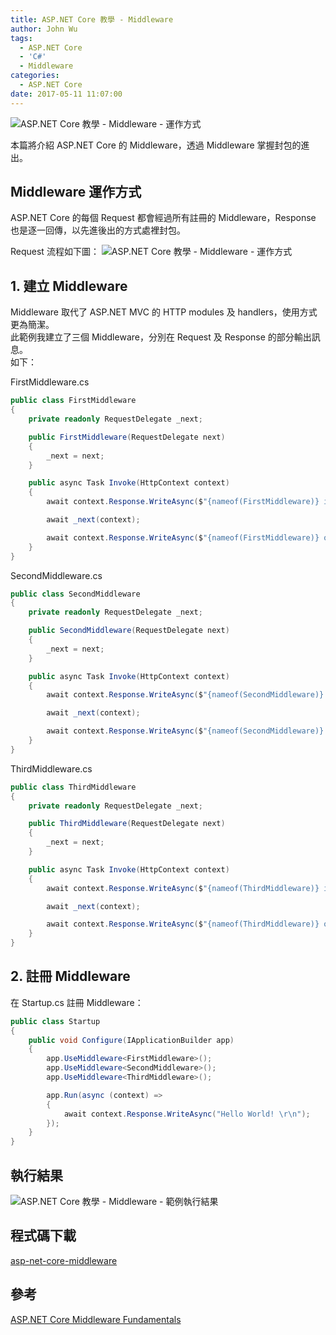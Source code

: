 ```yaml
---
title: ASP.NET Core 教學 - Middleware
author: John Wu
tags:
  - ASP.NET Core
  - 'C#'
  - Middleware
categories:
  - ASP.NET Core
date: 2017-05-11 11:07:00
---
```

![ASP.NET Core 教學 - Middleware - 運作方式](/images/pasted-114p.png)

本篇將介紹 ASP.NET Core 的 Middleware，透過 Middleware 掌握封包的進出。

<!-- more -->

## Middleware 運作方式

ASP.NET Core 的每個 Request 都會經過所有註冊的 Middleware，Response 也是逐一回傳，以先進後出的方式處裡封包。  

Request 流程如下圖：
![ASP.NET Core 教學 - Middleware - 運作方式](/images/pasted-114.gif)

## 1. 建立 Middleware

Middleware 取代了 ASP.NET MVC 的 HTTP modules 及 handlers，使用方式更為簡潔。  
此範例我建立了三個 Middleware，分別在 Request 及 Response 的部分輸出訊息。  
如下：

FirstMiddleware.cs
```cs
public class FirstMiddleware
{
    private readonly RequestDelegate _next;

    public FirstMiddleware(RequestDelegate next)
    {
        _next = next;
    }

    public async Task Invoke(HttpContext context)
    {
        await context.Response.WriteAsync($"{nameof(FirstMiddleware)} in. \r\n");

        await _next(context);

        await context.Response.WriteAsync($"{nameof(FirstMiddleware)} out. \r\n");
    }
}
```

SecondMiddleware.cs
```cs
public class SecondMiddleware
{
    private readonly RequestDelegate _next;

    public SecondMiddleware(RequestDelegate next)
    {
        _next = next;
    }

    public async Task Invoke(HttpContext context)
    {
        await context.Response.WriteAsync($"{nameof(SecondMiddleware)} in. \r\n");

        await _next(context);

        await context.Response.WriteAsync($"{nameof(SecondMiddleware)} out. \r\n");
    }
}
```

ThirdMiddleware.cs
```cs
public class ThirdMiddleware
{
    private readonly RequestDelegate _next;

    public ThirdMiddleware(RequestDelegate next)
    {
        _next = next;
    }

    public async Task Invoke(HttpContext context)
    {
        await context.Response.WriteAsync($"{nameof(ThirdMiddleware)} in. \r\n");

        await _next(context);

        await context.Response.WriteAsync($"{nameof(ThirdMiddleware)} out. \r\n");
    }
}
```

## 2. 註冊 Middleware

在 Startup.cs 註冊 Middleware：
```cs
public class Startup
{
    public void Configure(IApplicationBuilder app)
    {
        app.UseMiddleware<FirstMiddleware>();
        app.UseMiddleware<SecondMiddleware>();
        app.UseMiddleware<ThirdMiddleware>();

        app.Run(async (context) =>
        {
            await context.Response.WriteAsync("Hello World! \r\n");
        });
    }
}
```

## 執行結果

![ASP.NET Core 教學 - Middleware - 範例執行結果](/images/pasted-114.png)

## 程式碼下載

[asp-net-core-middleware](https://github.com/johnwu1114/asp-net-core-middleware)

## 參考

[ASP.NET Core Middleware Fundamentals](https://docs.microsoft.com/en-us/aspnet/core/fundamentals/middleware)